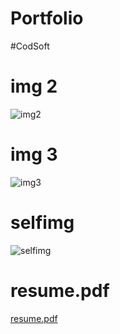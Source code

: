 # Portfolio
#CodSoft
# img 2
![img2](https://github.com/Codewithvarsil/Portfolio/assets/139484836/f7466d73-00c8-4259-856a-f1fcd2e5e800)

# img 3
![img3](https://github.com/Codewithvarsil/Portfolio/assets/139484836/495d9eb0-e508-4631-ac2e-6f1b3ea7e688)

# selfimg
![selfimg](https://github.com/Codewithvarsil/Portfolio/assets/139484836/75d28d1d-8d5c-4252-a0c0-e2ad80f8c5b4)

# resume.pdf
[resume.pdf](https://github.com/Codewithvarsil/Portfolio/files/12331603/resume.pdf)
